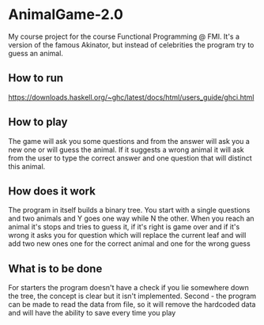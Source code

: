 # AnimalGame-2.0
My course project for the course Functional Programming @ FMI. It's a version of the famous Akinator, but instead of celebrities the program try to guess an animal. 

## How to run
https://downloads.haskell.org/~ghc/latest/docs/html/users_guide/ghci.html

## How to play
The game will ask you some questions and from the answer will ask you a new one or will guess the animal. If it suggests a wrong animal it will ask from the user to type the correct answer and one question that will distinct this animal.

## How does it work
The program in itself builds a binary tree. You start with a single questions and two animals and Y goes one way while N the other. When you reach an animal it's stops and tries to guess it, if it's right is game over and if it's wrong it asks you for question which will replace the current leaf and will add two new ones one for the correct animal and one for the wrong guess

## What is to be done
For starters the program doesn't have a check if you lie somewhere down the tree, the concept is clear but it isn't implemented. Second - the program can be made to read the data from file, so it will remove the hardcoded data and will have the ability to save every time you play
